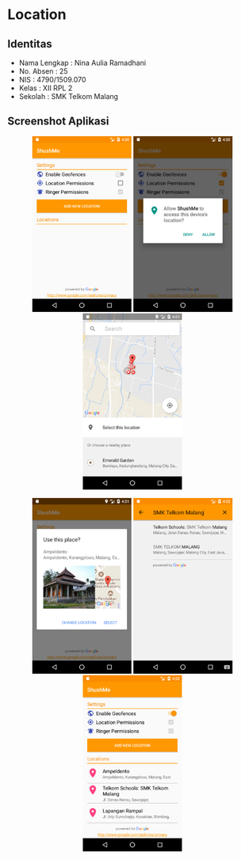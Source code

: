 # Location
## Identitas
* Nama Lengkap : Nina Aulia Ramadhani
* No. Absen : 25
* NIS : 4790/1509.070
* Kelas : XII RPL 2
* Sekolah : SMK Telkom Malang

## Screenshot Aplikasi
<p align="center">
  <img src="https://github.com/ramadhanina/Location/blob/master/screenshots/ss%20(1).png" width="200"/>
  <img src="https://github.com/ramadhanina/Location/blob/master/screenshots/ss%20(2).png" width="200"/>
  <img src="https://github.com/ramadhanina/Location/blob/master/screenshots/ss%20(3).png" width="200"/>
</p>
<p align="center">
  <img src="https://github.com/ramadhanina/Location/blob/master/screenshots/ss%20(4).png" width="200"/>
  <img src="https://github.com/ramadhanina/Location/blob/master/screenshots/ss%20(5).png" width="200"/>
  <img src="https://github.com/ramadhanina/Location/blob/master/screenshots/ss%20(6).png" width="200"/>
</p>
